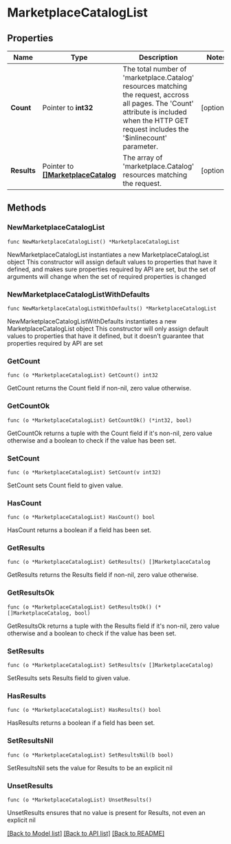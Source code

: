 # MarketplaceCatalogList

## Properties

Name | Type | Description | Notes
------------ | ------------- | ------------- | -------------
**Count** | Pointer to **int32** | The total number of &#39;marketplace.Catalog&#39; resources matching the request, accross all pages. The &#39;Count&#39; attribute is included when the HTTP GET request includes the &#39;$inlinecount&#39; parameter. | [optional] 
**Results** | Pointer to [**[]MarketplaceCatalog**](MarketplaceCatalog.md) | The array of &#39;marketplace.Catalog&#39; resources matching the request. | [optional] 

## Methods

### NewMarketplaceCatalogList

`func NewMarketplaceCatalogList() *MarketplaceCatalogList`

NewMarketplaceCatalogList instantiates a new MarketplaceCatalogList object
This constructor will assign default values to properties that have it defined,
and makes sure properties required by API are set, but the set of arguments
will change when the set of required properties is changed

### NewMarketplaceCatalogListWithDefaults

`func NewMarketplaceCatalogListWithDefaults() *MarketplaceCatalogList`

NewMarketplaceCatalogListWithDefaults instantiates a new MarketplaceCatalogList object
This constructor will only assign default values to properties that have it defined,
but it doesn't guarantee that properties required by API are set

### GetCount

`func (o *MarketplaceCatalogList) GetCount() int32`

GetCount returns the Count field if non-nil, zero value otherwise.

### GetCountOk

`func (o *MarketplaceCatalogList) GetCountOk() (*int32, bool)`

GetCountOk returns a tuple with the Count field if it's non-nil, zero value otherwise
and a boolean to check if the value has been set.

### SetCount

`func (o *MarketplaceCatalogList) SetCount(v int32)`

SetCount sets Count field to given value.

### HasCount

`func (o *MarketplaceCatalogList) HasCount() bool`

HasCount returns a boolean if a field has been set.

### GetResults

`func (o *MarketplaceCatalogList) GetResults() []MarketplaceCatalog`

GetResults returns the Results field if non-nil, zero value otherwise.

### GetResultsOk

`func (o *MarketplaceCatalogList) GetResultsOk() (*[]MarketplaceCatalog, bool)`

GetResultsOk returns a tuple with the Results field if it's non-nil, zero value otherwise
and a boolean to check if the value has been set.

### SetResults

`func (o *MarketplaceCatalogList) SetResults(v []MarketplaceCatalog)`

SetResults sets Results field to given value.

### HasResults

`func (o *MarketplaceCatalogList) HasResults() bool`

HasResults returns a boolean if a field has been set.

### SetResultsNil

`func (o *MarketplaceCatalogList) SetResultsNil(b bool)`

 SetResultsNil sets the value for Results to be an explicit nil

### UnsetResults
`func (o *MarketplaceCatalogList) UnsetResults()`

UnsetResults ensures that no value is present for Results, not even an explicit nil

[[Back to Model list]](../README.md#documentation-for-models) [[Back to API list]](../README.md#documentation-for-api-endpoints) [[Back to README]](../README.md)


